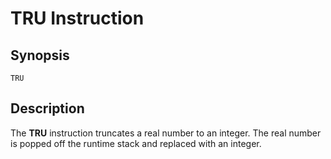 # TRU Instruction

## Synopsis

```
TRU
```

## Description

The **TRU** instruction truncates a real number to an integer.
The real number is popped off the runtime stack and replaced with an integer.
